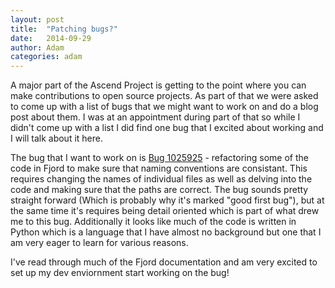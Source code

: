 ```yaml
---
layout: post
title:  "Patching bugs?"
date:   2014-09-29
author: Adam
categories: adam
---
```


A major part of the Ascend Project is getting to the point where you can make contributions to open source projects. As part of that we were asked to come up with a list of bugs that we might want to work on and do a blog post about them. I was at an appointment during part of that so while I didn't come up with a list I did find one bug that I excited about working and I will talk about it here.

The bug that I want to work on is [Bug 1025925](https://bugzilla.mozilla.org/show_bug.cgi?id=1025925) - refactoring some of the code in Fjord to make sure that naming conventions are consistant. This requires changing the names of individual files as well as delving into the code and making sure that the paths are correct. The bug sounds pretty straight forward (Which is probably why it's marked "good first bug"), but at the same time it's requires being detail oriented which is part of what drew me to this bug. Additionally it looks like much of the code is written in Python which is a language that I have almost no background but one that I am very eager to learn for various reasons.

I've read through much of the Fjord documentation and am very excited to set up my dev enviornment start working on the bug!